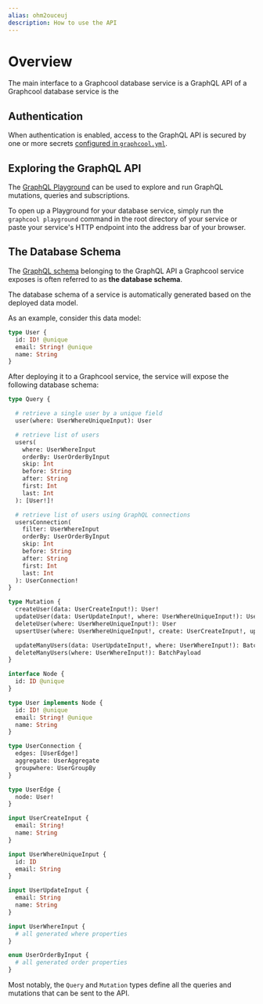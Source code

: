 ```yaml
---
alias: ohm2ouceuj
description: How to use the API
---
```


# Overview

The main interface to a Graphcool database service is a GraphQL API of a Graphcool database service is the

## Authentication

When authentication is enabled, access to the GraphQL API is secured by one or more secrets [configured in `graphcool.yml`](!alias-).

## Exploring the GraphQL API

The [GraphQL Playground](https://github.com/graphcool/graphql-playground) can be used to explore and run GraphQL mutations, queries and subscriptions.

To open up a Playground for your database service, simply run the `graphcool playground` command in the root directory of your service or paste your service's HTTP endpoint into the address bar of your browser.

## The Database Schema

The [GraphQL schema](https://blog.graph.cool/graphql-server-basics-the-schema-ac5e2950214e) belonging to the GraphQL API a Graphcool service exposes is often referred to as **the database schema**.

The database schema of a service is automatically generated based on the deployed data model.

As an example, consider this data model:

```graphql
type User {
  id: ID! @unique
  email: String! @unique
  name: String
}
```

After deploying it to a Graphcool service, the service will expose the following database schema:

```graphql
type Query {

  # retrieve a single user by a unique field
  user(where: UserWhereUniqueInput): User

  # retrieve list of users
  users(
    where: UserWhereInput
    orderBy: UserOrderByInput
    skip: Int
    before: String
    after: String
    first: Int
    last: Int
  ): [User!]!

  # retrieve list of users using GraphQL connections
  usersConnection(
    filter: UserWhereInput
    orderBy: UserOrderByInput
    skip: Int
    before: String
    after: String
    first: Int
    last: Int
  ): UserConnection!
}

type Mutation {
  createUser(data: UserCreateInput!): User!
  updateUser(data: UserUpdateInput!, where: UserWhereUniqueInput!): User
  deleteUser(where: UserWhereUniqueInput!): User
  upsertUser(where: UserWhereUniqueInput!, create: UserCreateInput!, update: UserUpdateInput!): User

  updateManyUsers(data: UserUpdateInput!, where: UserWhereInput!): BatchPayload
  deleteManyUsers(where: UserWhereInput!): BatchPayload
}

interface Node {
  id: ID @unique
}

type User implements Node {
  id: ID! @unique
  email: String! @unique
  name: String
}

type UserConnection {
  edges: [UserEdge!]
  aggregate: UserAggregate
  groupwhere: UserGroupBy
}

type UserEdge {
  node: User!
}

input UserCreateInput {
  email: String!
  name: String
}

input UserWhereUniqueInput {
  id: ID
  email: String
}

input UserUpdateInput {
  email: String
  name: String
}

input UserWhereInput {
  # all generated where properties
}

enum UserOrderByInput {
  # all generated order properties
}
```

Most notably, the `Query` and `Mutation` types define all the queries and mutations that can be sent to the API.
